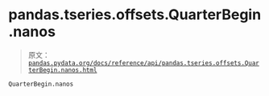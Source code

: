 # pandas.tseries.offsets.QuarterBegin.nanos

> 原文：[`pandas.pydata.org/docs/reference/api/pandas.tseries.offsets.QuarterBegin.nanos.html`](https://pandas.pydata.org/docs/reference/api/pandas.tseries.offsets.QuarterBegin.nanos.html)

```py
QuarterBegin.nanos
```
